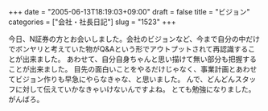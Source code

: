 +++
date = "2005-06-13T18:19:03+09:00"
draft = false
title = "ビジョン"
categories = ["会社・社長日記"]
slug = "1523"
+++

今日、N証券の方とお会いしました。会社のビジョンなど、今まで自分の中だけでボンヤリと考えていた物がQ&Aという形でアウトプットされて再認識することが出来ました。
あわせて、自分自身ちゃんと思い描けて無い部分も把握することが出来ました。
目先の面白いことをやるだけじゃなく、事業計画とあわせてビジョン作りも早急にやらなきゃな、と思いました。
んで、どんどんスタッフに対して伝えていかなきゃいけないんですよね。
とても勉強になりました。
がんばろ。
